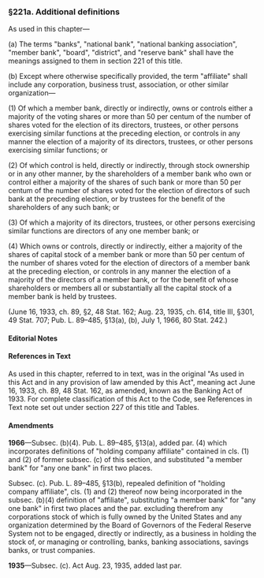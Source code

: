 ### §221a. Additional definitions ###

As used in this chapter—

(a) The terms "banks", "national bank", "national banking association", "member bank", "board", "district", and "reserve bank" shall have the meanings assigned to them in section 221 of this title.

(b) Except where otherwise specifically provided, the term "affiliate" shall include any corporation, business trust, association, or other similar organization—

(1) Of which a member bank, directly or indirectly, owns or controls either a majority of the voting shares or more than 50 per centum of the number of shares voted for the election of its directors, trustees, or other persons exercising similar functions at the preceding election, or controls in any manner the election of a majority of its directors, trustees, or other persons exercising similar functions; or

(2) Of which control is held, directly or indirectly, through stock ownership or in any other manner, by the shareholders of a member bank who own or control either a majority of the shares of such bank or more than 50 per centum of the number of shares voted for the election of directors of such bank at the preceding election, or by trustees for the benefit of the shareholders of any such bank; or

(3) Of which a majority of its directors, trustees, or other persons exercising similar functions are directors of any one member bank; or

(4) Which owns or controls, directly or indirectly, either a majority of the shares of capital stock of a member bank or more than 50 per centum of the number of shares voted for the election of directors of a member bank at the preceding election, or controls in any manner the election of a majority of the directors of a member bank, or for the benefit of whose shareholders or members all or substantially all the capital stock of a member bank is held by trustees.

(June 16, 1933, ch. 89, §2, 48 Stat. 162; Aug. 23, 1935, ch. 614, title III, §301, 49 Stat. 707; Pub. L. 89–485, §13(a), (b), July 1, 1966, 80 Stat. 242.)

#### **Editorial Notes** ####

#### References in Text ####

As used in this chapter, referred to in text, was in the original "As used in this Act and in any provision of law amended by this Act", meaning act June 16, 1933, ch. 89, 48 Stat. 162, as amended, known as the Banking Act of 1933. For complete classification of this Act to the Code, see References in Text note set out under section 227 of this title and Tables.

#### Amendments ####

**1966**—Subsec. (b)(4). Pub. L. 89–485, §13(a), added par. (4) which incorporates definitions of "holding company affiliate" contained in cls. (1) and (2) of former subsec. (c) of this section, and substituted "a member bank" for "any one bank" in first two places.

Subsec. (c). Pub. L. 89–485, §13(b), repealed definition of "holding company affiliate", cls. (1) and (2) thereof now being incorporated in the subsec. (b)(4) definition of "affiliate", substituting "a member bank" for "any one bank" in first two places and the par. excluding therefrom any corporations stock of which is fully owned by the United States and any organization determined by the Board of Governors of the Federal Reserve System not to be engaged, directly or indirectly, as a business in holding the stock of, or managing or controlling, banks, banking associations, savings banks, or trust companies.

**1935**—Subsec. (c). Act Aug. 23, 1935, added last par.